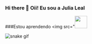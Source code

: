 ### Hi there 👋 Oii! Eu sou a Julia Leal


###Estou aprendendo 
<img src="<img src="https://cdn.jsdelivr.net/gh/devicons/devicon/icons/java/java-original.svg" width="40" height="40"/> 




![snake gif](https://github.com/devJuliaLeal/devJuliaLeal/blob/output/github-contribution-grid-snake.svg)

